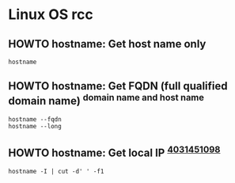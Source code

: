 # Linux OS rcc

[4031451098]: https://stackoverflow.com/questions/13322485/how-to-get-the-primary-ip-address-of-the-local-machine-on-linux-and-os-x

## HOWTO hostname: Get host name only

    hostname

## HOWTO hostname: Get FQDN (full qualified domain name) <sup>domain name and host name</sup>

    hostname --fqdn
    hostname --long

## HOWTO hostname: Get local IP <sup>[4031451098][]</sup>

    hostname -I | cut -d' ' -f1

